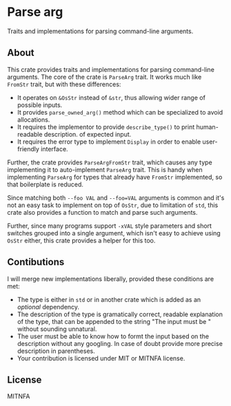 Parse arg
=========

Traits and implementations for parsing command-line arguments.

About
-----

This crate provides traits and implementations for parsing command-line arguments.
The core of the crate is `ParseArg` trait. It works much like `FromStr` trait, but with
these differences:

* It operates on `&OsStr` instead of `&str`, thus allowing wider range of possible inputs.
* It provides `parse_owned_arg()` method which can be specialized to avoid allocations.
* It requires the implementor to provide `describe_type()` to print human-readable description.
  of expected input.
* It requires the error type to implement `Display` in order to enable user-friendly interface.

Further, the crate provides `ParseArgFromStr` trait, which causes any type implementing it to
auto-implement `ParseArg` trait. This is handy when implementing `ParseArg` for types that
already have `FromStr` implemented, so that boilerplate is reduced.

Since matching both `--foo VAL` and `--foo=VAL` arguments is common and it's not an easy task to
implement on top of `OsStr`, due to limitation of `std`, this crate also provides a function to
match and parse such arguments.

Further, since many programs support `-xVAL` style parameters and short switches grouped into a
single argument, which isn't easy to achieve using `OsStr` either, this crate provides a helper
for this too.

Contibutions
------------

I will merge new implementations liberally, provided these conditions are met:

* The type is either in `std` or in another crate which is added as an *optional* dependency.
* The description of the type is gramatically correct, readable explanation of the type, that
  can be appended to the string "The input must be " without sounding unnatural.
* The user must be able to know how to formt the input based on the description without any
  googling. In case of doubt provide more precise description in parentheses.
* Your contribution is licensed under MIT or MITNFA license.

License
-------

MITNFA
